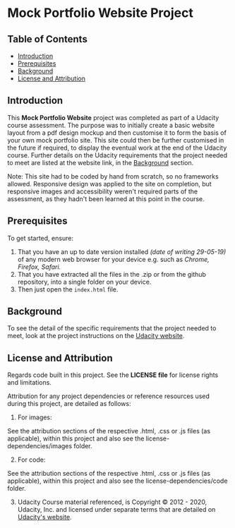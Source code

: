 # Mock Portfolio Website Project

## Table of Contents

* [Introduction](#introduction)
* [Prerequisites](#prerequisites)
* [Background](#background)
* [License and Attribution](#license-and-attribution)

## Introduction

This **Mock Portfolio Website** project was completed as part of a Udacity course assessment. The purpose was to initially create a basic website layout from a pdf design mockup and then customise it to form the basis of your own mock portfolio site. This site could then be further customised in the future if required, to display the eventual work at the end of the Udacity course.
Further details on the Udacity requirements that the project needed to meet are listed at the website link, in the [Background](#background) section.

Note: This site had to be coded by hand from scratch, so no frameworks allowed. Responsive design was applied to the site on completion, but responsive images and accessibility weren't required parts of the assessment, as they hadn't been learned at this point in the course.

## Prerequisites

To get started, ensure:

1. That you have an up to date version installed _(date of writing 29-05-19)_ of any modern web browser for your device e.g. such as _Chrome, Firefox, Safari._
2. That you have extracted all the files in the .zip or from the github repository, into a single folder on your device.
3. Then just open the `index.html` file.

## Background

To see the detail of the specific requirements that the project needed to meet, look at the project instructions on the [Udacity website](https://www.udacity.com/).

## License and Attribution

Regards code built in this project. See the **LICENSE file** for license rights and limitations.

Attribution for any project dependencies or reference resources used during this project, are detailed as follows:

1. For images:

  See the attribution sections of the respective .html, .css or .js files (as applicable), within this project and also see the license-dependencies/images folder.

2. For code:

  See the attribution sections of the respective .html, .css or .js files (as applicable), within this project and also see the license-dependencies/code folder.

3. Udacity Course material referenced, is Copyright © 2012 - 2020, Udacity, Inc.
  and licensed under separate terms that are detailed on [Udacity's website](https://www.udacity.com/).
